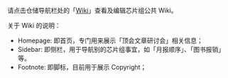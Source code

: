请点击仓储导航栏处的「[Wiki](https://gitlab.com/SSSSDS/Wiki4SSS-SDS/-/wikis/home)」查看及编辑芯片组公共 Wiki。

关于 Wiki 的说明：

- Homepage: 即首页，专门用来展示「顶会文章研讨会」相关信息；
- Sidebar: 即侧栏，用于导航别的芯片组事宜，如「月报顺序」、「图书报销」等。
- Footnote: 即脚标，目前用于展示 Copyright；
